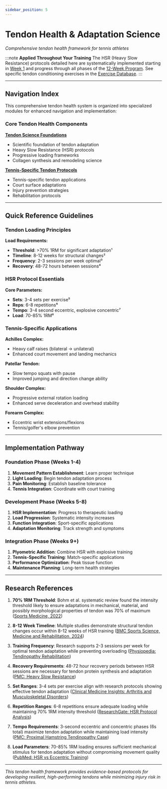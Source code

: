 ```yaml
---
sidebar_position: 5
---
```


# Tendon Health & Adaptation Science

_Comprehensive tendon health framework for tennis athletes_

:::note **Applied Throughout Your Training**
The HSR (Heavy Slow Resistance) protocols detailed here are systematically implemented starting in [Week 1](/workouts/week-1-plan) and progress through all phases of the [12-Week Program](/workouts/overview). See specific tendon conditioning exercises in the [Exercise Database](/exercises/exercise-database).
:::

---

## Navigation Index

This comprehensive tendon health system is organized into specialized modules for enhanced navigation and implementation:

### Core Tendon Health Components

**[Tendon Science Foundations](./tendon-science-foundations)**

- Scientific foundation of tendon adaptation
- Heavy Slow Resistance (HSR) protocols
- Progressive loading frameworks
- Collagen synthesis and remodeling science

**[Tennis-Specific Tendon Protocols](./tennis-specific-tendon-protocols)**

- Tennis-specific tendon applications
- Court surface adaptations
- Injury prevention strategies
- Rehabilitation protocols

---

## Quick Reference Guidelines

### Tendon Loading Principles

**Load Requirements:**

- **Threshold**: >70% 1RM for significant adaptation¹
- **Timeline**: 8-12 weeks for structural changes²
- **Frequency**: 2-3 sessions per week optimal³
- **Recovery**: 48-72 hours between sessions⁴

### HSR Protocol Essentials

**Core Parameters:**

- **Sets**: 3-4 sets per exercise⁵
- **Reps**: 6-8 repetitions⁶
- **Tempo**: 3-4 second eccentric, explosive concentric⁷
- **Load**: 70-85% 1RM⁸

### Tennis-Specific Applications

**Achilles Complex:**

- Heavy calf raises (bilateral → unilateral)
- Enhanced court movement and landing mechanics

**Patellar Tendon:**

- Slow tempo squats with pause
- Improved jumping and direction change ability

**Shoulder Complex:**

- Progressive external rotation loading
- Enhanced serve deceleration and overhead stability

**Forearm Complex:**

- Eccentric wrist extensions/flexions
- Tennis/golfer's elbow prevention

---

## Implementation Pathway

### Foundation Phase (Weeks 1-4)

1. **Movement Pattern Establishment**: Learn proper technique
2. **Light Loading**: Begin tendon adaptation process
3. **Pain Monitoring**: Establish baseline tolerance
4. **Tennis Integration**: Coordinate with court training

### Development Phase (Weeks 5-8)

1. **HSR Implementation**: Progress to therapeutic loading
2. **Load Progression**: Systematic intensity increases
3. **Function Integration**: Sport-specific applications
4. **Adaptation Monitoring**: Track strength and symptoms

### Integration Phase (Weeks 9+)

1. **Plyometric Addition**: Combine HSR with explosive training
2. **Tennis-Specific Training**: Match-specific applications
3. **Performance Optimization**: Peak tissue function
4. **Maintenance Planning**: Long-term health strategies

---

## Research References

1. **70% 1RM Threshold**: Bohm et al. systematic review found the intensity threshold likely to ensure adaptations in mechanical, material, and possibly morphological properties of tendon was 70% of maximum ([Sports Medicine, 2022](https://link.springer.com/article/10.1007/s40279-022-01641-y))

2. **8-12 Week Timeline**: Multiple studies demonstrate structural tendon changes occur within 8-12 weeks of HSR training ([BMC Sports Science, Medicine and Rehabilitation, 2024](https://bmcsportsscimedrehabil.biomedcentral.com/articles/10.1186/s13102-024-01004-2))

3. **Training Frequency**: Research supports 2-3 sessions per week for optimal tendon adaptation while preventing overloading ([Physiopedia: Tendinopathy Rehabilitation](https://www.physio-pedia.com/Tendinopathy_Rehabilitation))

4. **Recovery Requirements**: 48-72 hour recovery periods between HSR sessions are necessary for tendon protein synthesis and adaptation ([PMC: Heavy Slow Resistance](https://pmc.ncbi.nlm.nih.gov/articles/PMC9124646/))

5. **Set Ranges**: 3-4 sets per exercise align with research protocols showing effective tendon adaptation ([Clinical Medicine Insights: Arthritis and Musculoskeletal Disorders](https://pubmed.ncbi.nlm.nih.gov/26018970/))

6. **Repetition Ranges**: 6-8 repetitions ensure adequate loading while maintaining 70% 1RM intensity threshold ([ResearchGate: HSR Protocol Analysis](https://www.researchgate.net/publication/358147392_Putting_Heavy_into_Heavy_Slow_Resistance))

7. **Tempo Requirements**: 3-second eccentric and concentric phases (6s total) maximize tendon adaptation while maintaining load intensity ([PMC: Proximal Hamstring Tendinopathy Case](https://pmc.ncbi.nlm.nih.gov/articles/PMC7575155/))

8. **Load Parameters**: 70-85% 1RM loading ensures sufficient mechanical stimulus for tendon adaptation without compromising movement quality ([PubMed: HSR vs Eccentric Training](https://pubmed.ncbi.nlm.nih.gov/35867777/))

---

_This tendon health framework provides evidence-based protocols for developing resilient, high-performing tendons while minimizing injury risk in tennis athletes._
